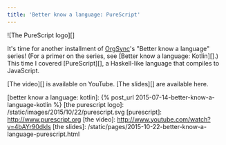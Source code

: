 ```yaml
---
title: 'Better know a language: PureScript'
---
```


![The PureScript logo][]

It's time for another installment of [OrgSync][]'s "Better know a language" series! (For a primer on the series, see [Better know a language: Kotlin][].)
This time I covered [PureScript][], a Haskell-like language that compiles to
JavaScript.

[The video][] is available on YouTube. [The slides][] are available here.

[orgsync]: http://www.orgsync.com
[better know a language: kotlin]: {% post_url 2015-07-14-better-know-a-language-kotlin %}
[the purescript logo]: /static/images/2015/10/22/purescript.svg
[purescript]: http://www.purescript.org
[the video]: http://www.youtube.com/watch?v=4bAYr90dkls
[the slides]: /static/pages/2015-10-22-better-know-a-language-purescript.html
